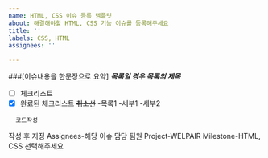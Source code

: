 ```yaml
---
name: HTML, CSS 이슈 등록 템플릿
about: 해결해야할 HTML, CSS 기능 이슈를 등록해주세요
title: ''
labels: CSS, HTML
assignees: ''

---
```


###[이슈내용을 한문장으로 요약]
***목록일 경우 목록의 제목***
- [ ] 체크리스트
- [x] 완료된 체크리스트
~~취소선~~
-목록1
  -세부1
  -세부2
```
  코드작성
```


작성 후 지정
Assignees-해당 이슈 담당 팀원
Project-WELPAIR
Milestone-HTML, CSS
선택해주세요
